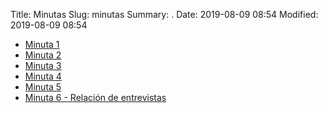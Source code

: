 Title: Minutas
Slug: minutas
Summary: .
Date: 2019-08-09 08:54
Modified: 2019-08-09 08:54


* [Minuta 1](minuta-01.pdf)
* [Minuta 2](minuta-02.pdf)
* [Minuta 3](minuta-03.pdf)
* [Minuta 4](minuta-04.pdf)
* [Minuta 5](minuta-05.pdf)
* [Minuta 6 - Relación de entrevistas](minuta-06.pdf)
